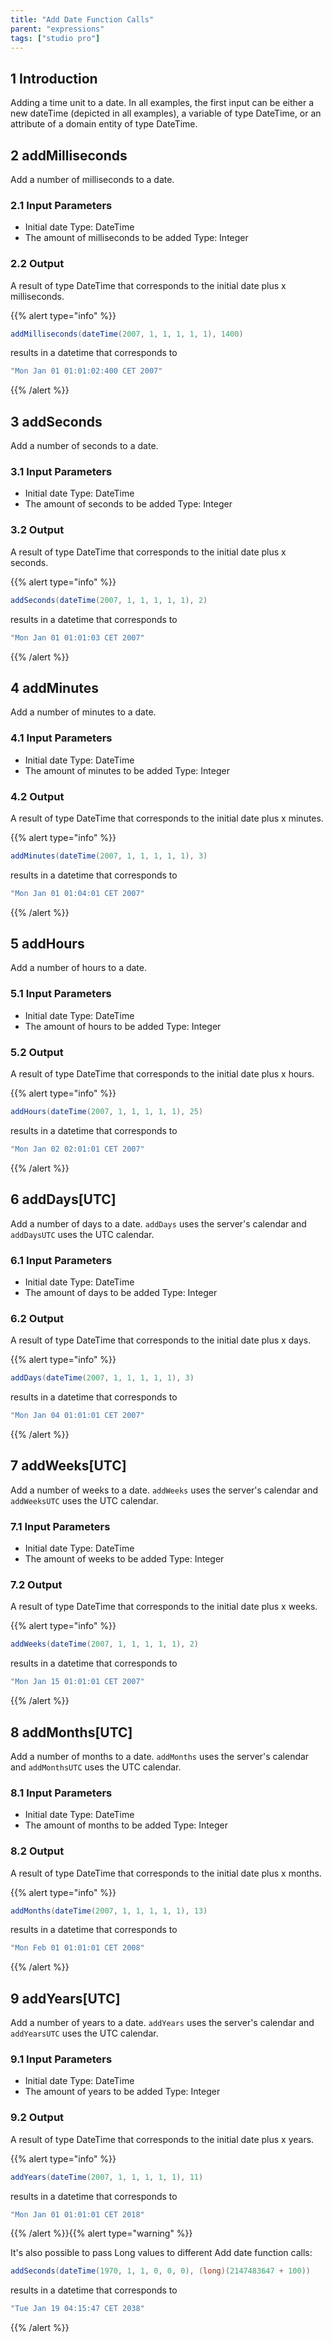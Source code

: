 ```yaml
---
title: "Add Date Function Calls"
parent: "expressions"
tags: ["studio pro"]
---
```


## 1 Introduction

Adding a time unit to a date. In all examples, the first input can be either a new dateTime (depicted in all examples), a variable of type DateTime, or an attribute of a domain entity of type DateTime.

## 2 addMilliseconds

Add a number of milliseconds to a date.

### 2.1 Input Parameters

*   Initial date
    Type: DateTime
*   The amount of milliseconds to be added
    Type: Integer

### 2.2 Output

A result of type DateTime that corresponds to the initial date plus x milliseconds.

{{% alert type="info" %}}

```java
addMilliseconds(dateTime(2007, 1, 1, 1, 1, 1), 1400)

```

results in a datetime that corresponds to

```java
"Mon Jan 01 01:01:02:400 CET 2007"

```

{{% /alert %}}

## 3 addSeconds

Add a number of seconds to a date.

### 3.1 Input Parameters

*   Initial date
    Type: DateTime
*   The amount of seconds to be added
    Type: Integer

### 3.2 Output

A result of type DateTime that corresponds to the initial date plus x seconds.

{{% alert type="info" %}}

```java
addSeconds(dateTime(2007, 1, 1, 1, 1, 1), 2)

```

results in a datetime that corresponds to

```java
"Mon Jan 01 01:01:03 CET 2007"

```

{{% /alert %}}

## 4 addMinutes

Add a number of minutes to a date.

### 4.1 Input Parameters

*   Initial date
    Type: DateTime
*   The amount of minutes to be added
    Type: Integer

### 4.2 Output

A result of type DateTime that corresponds to the initial date plus x minutes.

{{% alert type="info" %}}

```java
addMinutes(dateTime(2007, 1, 1, 1, 1, 1), 3)

```

results in a datetime that corresponds to

```java
"Mon Jan 01 01:04:01 CET 2007"

```

{{% /alert %}}

## 5 addHours

Add a number of hours to a date.

### 5.1 Input Parameters

*   Initial date
    Type: DateTime
*   The amount of hours to be added
    Type: Integer

### 5.2 Output

A result of type DateTime that corresponds to the initial date plus x hours.

{{% alert type="info" %}}

```java
addHours(dateTime(2007, 1, 1, 1, 1, 1), 25)

```

results in a datetime that corresponds to

```java
"Mon Jan 02 02:01:01 CET 2007"

```

{{% /alert %}}

## 6 addDays[UTC]

Add a number of days to a date. `addDays` uses the server's calendar and `addDaysUTC` uses the UTC calendar.

### 6.1 Input Parameters

*   Initial date
    Type: DateTime
*   The amount of days to be added
    Type: Integer

### 6.2 Output

A result of type DateTime that corresponds to the initial date plus x days.

{{% alert type="info" %}}

```java
addDays(dateTime(2007, 1, 1, 1, 1, 1), 3)

```

results in a datetime that corresponds to

```java
"Mon Jan 04 01:01:01 CET 2007"

```

{{% /alert %}}

## 7 addWeeks[UTC]

Add a number of weeks to a date. `addWeeks` uses the server's calendar and `addWeeksUTC` uses the UTC calendar.

### 7.1 Input Parameters

*   Initial date
    Type: DateTime
*   The amount of weeks to be added
    Type: Integer

### 7.2 Output

A result of type DateTime that corresponds to the initial date plus x weeks.

{{% alert type="info" %}}

```java
addWeeks(dateTime(2007, 1, 1, 1, 1, 1), 2)

```

results in a datetime that corresponds to

```java
"Mon Jan 15 01:01:01 CET 2007"

```

{{% /alert %}}

## 8 addMonths[UTC]

Add a number of months to a date. `addMonths` uses the server's calendar and `addMonthsUTC` uses the UTC calendar.

### 8.1 Input Parameters

*   Initial date
    Type: DateTime
*   The amount of months to be added
    Type: Integer

### 8.2 Output

A result of type DateTime that corresponds to the initial date plus x months.

{{% alert type="info" %}}

```java
addMonths(dateTime(2007, 1, 1, 1, 1, 1), 13)

```

results in a datetime that corresponds to

```java
"Mon Feb 01 01:01:01 CET 2008"

```

{{% /alert %}}

## 9 addYears[UTC]

Add a number of years to a date. `addYears` uses the server's calendar and `addYearsUTC` uses the UTC calendar.

### 9.1 Input Parameters

*   Initial date
    Type: DateTime
*   The amount of years to be added
    Type: Integer

### 9.2 Output

A result of type DateTime that corresponds to the initial date plus x years.

{{% alert type="info" %}}

```java
addYears(dateTime(2007, 1, 1, 1, 1, 1), 11)

```

results in a datetime that corresponds to

```java
"Mon Jan 01 01:01:01 CET 2018"

```

{{% /alert %}}{{% alert type="warning" %}}

It's also possible to pass Long values to different Add date function calls:

```java
addSeconds(dateTime(1970, 1, 1, 0, 0, 0), (long)(2147483647 + 100))
```

results in a datetime that corresponds to

```java
"Tue Jan 19 04:15:47 CET 2038"
```

{{% /alert %}}

